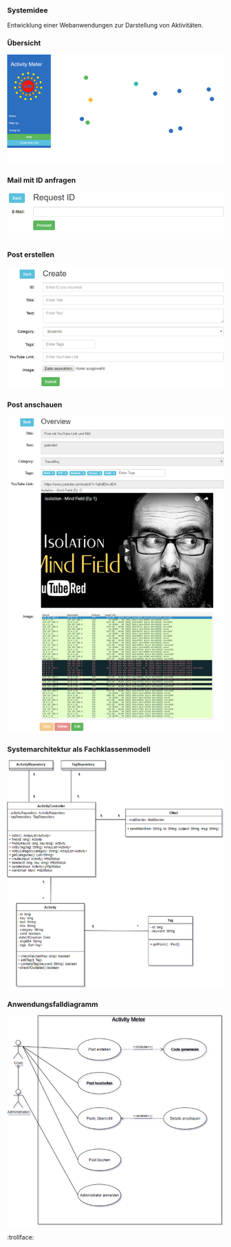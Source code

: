 ### Systemidee

Entwicklung einer Webanwendungen zur Darstellung von Aktivitäten.

[Link]: https://swei-tgb2-4.herokuapp.com/

### Übersicht

<img src="images/overview.PNG" alt="overview" class="inline"/>

### Mail mit ID anfragen

<img src="images/mail.PNG" alt="Mail" class="inline"/>

### Post erstellen

<img src="images/create.PNG" alt="create" class="inline"/>

### Post anschauen

<img src="images/details.PNG" alt="details" class="inline"/>

### Systemarchitektur als Fachklassenmodell

<img src="images/Fachklassenmodel.png" alt="Fachklassenmodell" class="inline"/>

### Anwendungsfalldiagramm

<img src="images/Activity_Meter_Anwendungsfalldiagramm.png" alt="Anwendungsfalldiagramm" class="inline"/>

:trollface:
